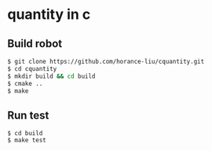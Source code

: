 # quantity in c

## Build robot

```bash
$ git clone https://github.com/horance-liu/cquantity.git
$ cd cquantity
$ mkdir build && cd build
$ cmake ..
$ make
```

## Run test

```
$ cd build
$ make test
```
